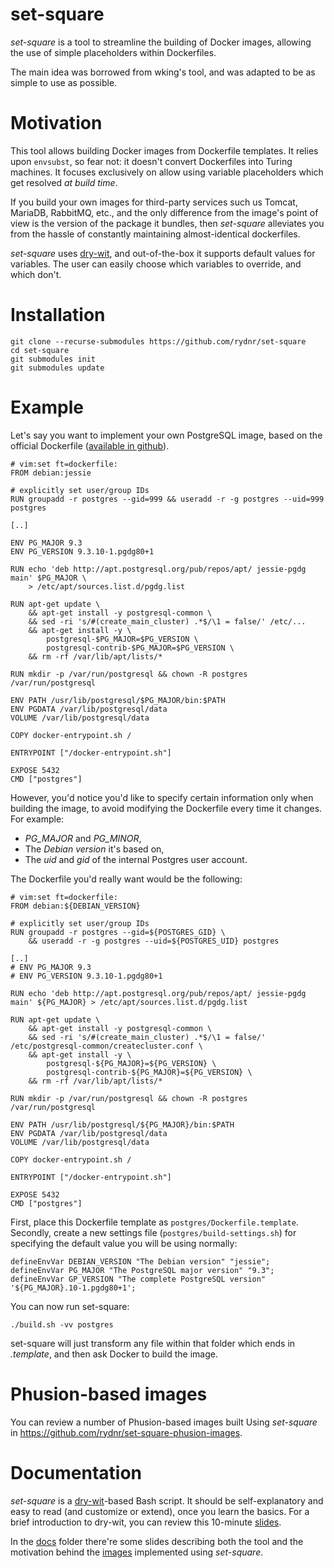 # set-square

*set-square* is a tool to streamline the building of Docker images,
allowing the use of simple placeholders within Dockerfiles.

The main idea was borrowed from wking's tool, and was adapted to be
as simple to use as possible.

# Motivation

This tool allows building Docker images from Dockerfile templates.
It relies upon ```envsubst```, so fear not: it doesn't convert Dockerfiles
into Turing machines. It focuses exclusively on allow using variable
placeholders which get resolved *at build time*.

If you build your own images for third-party services such us Tomcat,
MariaDB, RabbitMQ, etc., and the only difference from the image's
point of view is the version of the package it bundles, then *set-square*
alleviates you from the hassle of constantly maintaining almost-identical
dockerfiles.

*set-square* uses [dry-wit](https://github.com/rydnr/dry-wit), and out-of-the-box
it supports default values for variables. The user can easily choose which
variables to override, and which don't.

# Installation

    git clone --recurse-submodules https://github.com/rydnr/set-square
    cd set-square
    git submodules init
    git submodules update

# Example

Let's say you want to implement your own PostgreSQL image,
based on the official Dockerfile ([available in github](https://github.com/docker-library/docs/tree/master/postgres)).

    # vim:set ft=dockerfile:
    FROM debian:jessie
    
    # explicitly set user/group IDs
    RUN groupadd -r postgres --gid=999 && useradd -r -g postgres --uid=999 postgres
    
    [..]

    ENV PG_MAJOR 9.3
    ENV PG_VERSION 9.3.10-1.pgdg80+1
    
    RUN echo 'deb http://apt.postgresql.org/pub/repos/apt/ jessie-pgdg main' $PG_MAJOR \
        > /etc/apt/sources.list.d/pgdg.list
    
    RUN apt-get update \
    	&& apt-get install -y postgresql-common \
    	&& sed -ri 's/#(create_main_cluster) .*$/\1 = false/' /etc/...
    	&& apt-get install -y \
    		postgresql-$PG_MAJOR=$PG_VERSION \
    		postgresql-contrib-$PG_MAJOR=$PG_VERSION \
    	&& rm -rf /var/lib/apt/lists/*
    
    RUN mkdir -p /var/run/postgresql && chown -R postgres /var/run/postgresql
    
    ENV PATH /usr/lib/postgresql/$PG_MAJOR/bin:$PATH
    ENV PGDATA /var/lib/postgresql/data
    VOLUME /var/lib/postgresql/data
    
    COPY docker-entrypoint.sh /
    
    ENTRYPOINT ["/docker-entrypoint.sh"]
    
    EXPOSE 5432
    CMD ["postgres"]

However, you'd notice you'd like to specify certain information only when building the image,
to avoid modifying the Dockerfile every time it changes. For example:
  - *PG_MAJOR* and *PG_MINOR*,
  - The *Debian version* it's based on,
  - The *uid* and *gid* of the internal Postgres user account.

The Dockerfile you'd really want would be the following:

    # vim:set ft=dockerfile:
    FROM debian:${DEBIAN_VERSION}
    
    # explicitly set user/group IDs
    RUN groupadd -r postgres --gid=${POSTGRES_GID} \
        && useradd -r -g postgres --uid=${POSTGRES_UID} postgres

    [..]
    # ENV PG_MAJOR 9.3
    # ENV PG_VERSION 9.3.10-1.pgdg80+1
    
    RUN echo 'deb http://apt.postgresql.org/pub/repos/apt/ jessie-pgdg main' ${PG_MAJOR} > /etc/apt/sources.list.d/pgdg.list
    
    RUN apt-get update \
    	&& apt-get install -y postgresql-common \
    	&& sed -ri 's/#(create_main_cluster) .*$/\1 = false/' /etc/postgresql-common/createcluster.conf \
    	&& apt-get install -y \
    		postgresql-${PG_MAJOR}=${PG_VERSION} \
    		postgresql-contrib-${PG_MAJOR}=${PG_VERSION} \
    	&& rm -rf /var/lib/apt/lists/*
    
    RUN mkdir -p /var/run/postgresql && chown -R postgres /var/run/postgresql
    
    ENV PATH /usr/lib/postgresql/${PG_MAJOR}/bin:$PATH
    ENV PGDATA /var/lib/postgresql/data
    VOLUME /var/lib/postgresql/data
    
    COPY docker-entrypoint.sh /
    
    ENTRYPOINT ["/docker-entrypoint.sh"]
    
    EXPOSE 5432
    CMD ["postgres"]

First, place this Dockerfile template as ```postgres/Dockerfile.template```.
Secondly, create a new settings file (```postgres/build-settings.sh```) for specifying the default value you will be using normally:

    defineEnvVar DEBIAN_VERSION "The Debian version" "jessie";
    defineEnvVar PG_MAJOR "The PostgreSQL major version" "9.3";
    defineEnvVar GP_VERSION "The complete PostgreSQL version" '${PG_MAJOR}.10-1.pgdg80+1';

You can now run set-square:

    ./build.sh -vv postgres

set-square will just transform any file within that folder which ends in *.template*,
and then ask Docker to build the image.

# Phusion-based images

You can review a number of Phusion-based images built Using *set-square* in
https://github.com/rydnr/set-square-phusion-images.

# Documentation

*set-square* is a [dry-wit](https://github.com/rydnr/dry-wit)-based Bash script.
It should be self-explanatory and easy to read (and customize or extend),
once you learn the basics. For a brief introduction to dry-wit, you can
review this 10-minute [slides](https://github.com/rydnr/dry-wit/raw/master/docs/overview.pdf).

In the [docs](https://github.com/rydnr/set-square/docs/) folder there're some
slides describing both the tool and the motivation behind the
[images](https://github.com/rydnr/set-square-phusion-images) implemented using *set-square*.
